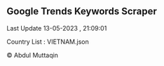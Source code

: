 

## Google Trends Keywords Scraper 
 
Last Update 13-05-2023 , 21:09:01

Country List :
VIETNAM.json



© Abdul Muttaqin 
